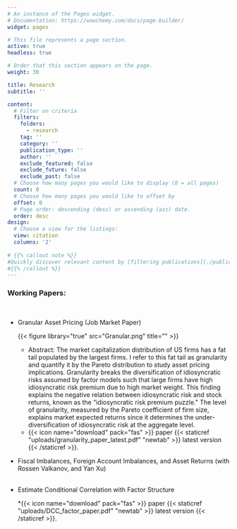```yaml
---
# An instance of the Pages widget.
# Documentation: https://wowchemy.com/docs/page-builder/
widget: pages

# This file represents a page section.
active: true
headless: true

# Order that this section appears on the page.
weight: 30

title: Research
subtitle: ''

content:
  # Filter on criteria
  filters:
    folders:
      - research
    tag: ''
    category: ''
    publication_type: ''
    author: ''
    exclude_featured: false
    exclude_future: false
    exclude_past: false
  # Choose how many pages you would like to display (0 = all pages)
  count: 0
  # Choose how many pages you would like to offset by
  offset: 0
  # Page order: descending (desc) or ascending (asc) date.
  order: desc
design:
  # Choose a view for the listings:
  view: citation
  columns: '2'
  
# {{% callout note %}}
#Quickly discover relevant content by [filtering publications](./publication/).
#{{% /callout %}}
---
```


### Working Papers:
<p>&nbsp;</p>

* Granular Asset Pricing (Job Market Paper)

  {{< figure library="true" src="Granular.png" title="" >}}
  * Abstract: The market capitalization distribution of US firms has a fat tail populated by the largest firms. I refer to this fat tail as granularity and quantify it by the Pareto distribution to study asset pricing implications. Granularity breaks the diversification of idiosyncratic risks assumed by factor models such that large firms have high idiosyncratic risk premium due to high market weight. This finding explains the negative relation between idiosyncratic risk and stock returns, known as the "idiosyncratic risk premium puzzle." The level of granularity, measured by the Pareto coefficient of firm size, explains market expected returns since it determines the under-diversification of idiosyncratic risk at the aggregate level.
  * {{< icon name="download" pack="fas" >}} paper {{< staticref "uploads/granularity_paper_latest.pdf" "newtab" >}} latest version {{< /staticref >}}.

  


* Fiscal Imbalances, Foreign Account Imbalances, and Asset Returns
(with Rossen Valkanov, and Yan Xu)
<br> </br>
* Estimate Conditional Correlation with Factor Structure

  *{{< icon name="download" pack="fas" >}} paper {{< staticref "uploads/DCC_factor_paper.pdf" "newtab" >}} latest version {{< /staticref >}}.








